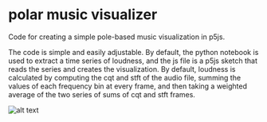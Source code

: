 # polar music visualizer
Code for creating a simple pole-based music visualization in p5js.

The code is simple and easily adjustable. By default, the python notebook is used to extract a time series of loudness, and the js file is a p5js sketch that reads the series and creates the visualization. By default, loudness is calculated by computing the cqt and stft of the audio file, summing the values of each frequency bin at every frame, and then taking a weighted average of the two series of sums of cqt and stft frames. 

![alt text](https://github.com/chrispla/polar_music_vis/blob/master/preview.png)
